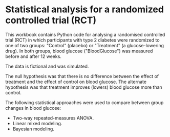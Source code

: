 # Statistical analysis for a randomized controlled trial (RCT)
<p>This workbook contains Python code for analysing a randomised controlled trial (RCT) in which participants with type 2 diabetes were randomized to one of two groups: "Control" (placebo) or "Treatment" (a glucose-lowering drug). In both groups, blood glucose ("BloodGlucose") was measured before and after 12 weeks.
<p>The data is fictional and was simulated.
<p>The null hypothesis was that there is no difference between the effect of treatment and the effect of control on blood glucose. The alternate hypothesis was that treatment improves (lowers) blood glucose more than control.
<p>The following statistical approaches were used to compare between group changes in blood glucose:
<ul>
<li>Two-way repeated-measures ANOVA.
<li>Linear mixed modeling.
<li>Bayesian modeling.
<ul>
